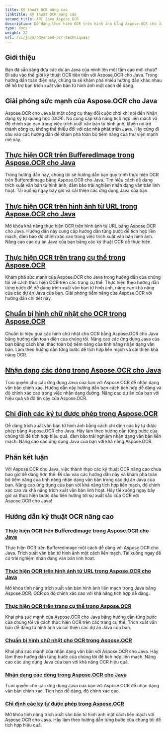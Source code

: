 ```yaml
---
title: Kỹ thuật OCR nâng cao
linktitle: Kỹ thuật OCR nâng cao
second_title: API Java Aspose.OCR
description: Dễ dàng thực hiện OCR trên hình ảnh bằng Aspose.OCR cho Java. Trích xuất văn bản liền mạch với độ chính xác cao. Nâng cao các dự án Java của bạn bằng tính năng nhận dạng văn bản linh hoạt.
type: docs
weight: 22
url: /vi/java/advanced-ocr-techniques/
---
```

## Giới thiệu

Bạn đã sẵn sàng đưa các dự án Java của mình lên một tầm cao mới chưa? Đi sâu vào thế giới kỹ thuật OCR tiên tiến với Aspose.OCR cho Java. Trong hướng dẫn toàn diện này, chúng ta sẽ khám phá nhiều hướng dẫn khác nhau để hỗ trợ bạn trích xuất văn bản từ hình ảnh một cách dễ dàng.

## Giải phóng sức mạnh của Aspose.OCR cho Java

Aspose.OCR cho Java là một công cụ thay đổi cuộc chơi khi nói đến Nhận dạng ký tự quang học (OCR). Nó cung cấp khả năng tích hợp liền mạch và độ chính xác cao trong việc trích xuất văn bản từ hình ảnh, khiến nó trở thành công cụ không thể thiếu đối với các nhà phát triển Java. Hãy cùng đi sâu vào các hướng dẫn để khám phá toàn bộ tiềm năng của thư viện mạnh mẽ này.

## [Thực hiện OCR trên BufferedImage trong Aspose.OCR cho Java](./perform-ocr-buffered-image/)

Trong hướng dẫn này, chúng tôi sẽ hướng dẫn bạn quy trình thực hiện OCR trên BufferedImage bằng Aspose.OCR cho Java. Tìm hiểu cách dễ dàng trích xuất văn bản từ hình ảnh, đảm bảo trải nghiệm nhận dạng văn bản linh hoạt. Tải xuống ngay bây giờ và cải thiện các ứng dụng Java của bạn.

## [Thực hiện OCR trên hình ảnh từ URL trong Aspose.OCR cho Java](./perform-ocr-image-from-url/)

Mở khóa khả năng thực hiện OCR trên hình ảnh từ URL bằng Aspose.OCR cho Java. Hướng dẫn này cung cấp hướng dẫn từng bước để tích hợp liền mạch, đảm bảo độ chính xác cao trong việc trích xuất văn bản hình ảnh. Nâng cao các dự án Java của bạn bằng các kỹ thuật OCR dễ thực hiện.

## [Thực hiện OCR trên trang cụ thể trong Aspose.OCR](./perform-ocr-on-page/)

Khám phá sức mạnh của Aspose.OCR cho Java trong hướng dẫn của chúng tôi về cách thực hiện OCR trên các trang cụ thể. Thực hiện theo hướng dẫn từng bước để dễ dàng trích xuất văn bản từ hình ảnh, nâng cao khả năng của các dự án Java của bạn. Giải phóng tiềm năng của Aspose.OCR với hướng dẫn chi tiết này.

## [Chuẩn bị hình chữ nhật cho OCR trong Aspose.OCR](./prepare-rectangles-for-ocr/)

Chuẩn bị hiệu quả các hình chữ nhật cho OCR bằng Aspose.OCR cho Java bằng hướng dẫn toàn diện của chúng tôi. Nâng cao các ứng dụng Java của bạn bằng cách khai thác toàn bộ tiềm năng của tính năng nhận dạng văn bản. Làm theo hướng dẫn từng bước để tích hợp liền mạch và cải thiện khả năng OCR.

## [Nhận dạng các dòng trong Aspose.OCR cho Java](./recognize-lines/)

Trao quyền cho các ứng dụng Java của bạn với Aspose.OCR để nhận dạng văn bản chính xác. Hướng dẫn này hướng dẫn bạn cách tích hợp dễ dàng và độ chính xác cao trong việc nhận dạng đường. Nâng cao dự án của bạn với hiệu quả và độ tin cậy của Aspose.OCR.

## [Chỉ định các ký tự được phép trong Aspose.OCR](./specify-allowed-characters/)

Dễ dàng trích xuất văn bản từ hình ảnh bằng cách chỉ định các ký tự được phép bằng Aspose.OCR cho Java. Hãy làm theo hướng dẫn từng bước của chúng tôi để tích hợp hiệu quả, đảm bảo trải nghiệm nhận dạng văn bản liền mạch. Nâng cao các ứng dụng Java của bạn với khả năng Aspose.OCR.

## Phần kết luận

Với Aspose.OCR cho Java, việc thành thạo các kỹ thuật OCR nâng cao chưa bao giờ dễ dàng hơn thế. Đi sâu vào các hướng dẫn này và khám phá toàn bộ tiềm năng của tính năng nhận dạng văn bản trong các dự án Java của bạn. Nâng cao ứng dụng của bạn với khả năng tích hợp liền mạch, độ chính xác cao và khả năng trích xuất văn bản linh hoạt. Hãy tải xuống ngay bây giờ và thực hiện bước đầu tiên hướng tới sự xuất sắc của OCR với Aspose.OCR cho Java!
## Hướng dẫn kỹ thuật OCR nâng cao
### [Thực hiện OCR trên BufferedImage trong Aspose.OCR cho Java](./perform-ocr-buffered-image/)
Thực hiện OCR trên BufferedImage một cách dễ dàng với Aspose.OCR cho Java. Trích xuất văn bản từ hình ảnh một cách liền mạch. Tải xuống ngay để có trải nghiệm nhận dạng văn bản linh hoạt.
### [Thực hiện OCR trên hình ảnh từ URL trong Aspose.OCR cho Java](./perform-ocr-image-from-url/)
Mở khóa tính năng trích xuất văn bản hình ảnh liền mạch trong Java bằng Aspose.OCR. OCR có độ chính xác cao với khả năng tích hợp dễ dàng.
### [Thực hiện OCR trên trang cụ thể trong Aspose.OCR](./perform-ocr-on-page/)
Khai phá sức mạnh của Aspose.OCR cho Java bằng hướng dẫn từng bước của chúng tôi về cách thực hiện OCR trên các trang cụ thể. Trích xuất văn bản dễ dàng từ hình ảnh và cải thiện các dự án Java của bạn.
### [Chuẩn bị hình chữ nhật cho OCR trong Aspose.OCR](./prepare-rectangles-for-ocr/)
Khai phá sức mạnh của nhận dạng văn bản với Aspose.OCR cho Java. Hãy làm theo hướng dẫn từng bước của chúng tôi để tích hợp liền mạch. Nâng cao các ứng dụng Java của bạn với khả năng OCR hiệu quả.
### [Nhận dạng các dòng trong Aspose.OCR cho Java](./recognize-lines/)
Trao quyền cho các ứng dụng Java của bạn với Aspose.OCR để nhận dạng văn bản chính xác. Tích hợp dễ dàng, độ chính xác cao.
### [Chỉ định các ký tự được phép trong Aspose.OCR](./specify-allowed-characters/)
Mở khóa tính năng trích xuất văn bản từ hình ảnh một cách liền mạch với Aspose.OCR cho Java. Hãy làm theo hướng dẫn từng bước của chúng tôi để tích hợp hiệu quả.